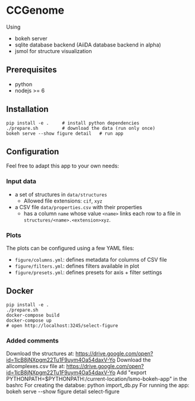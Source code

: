 # CCGenome

Using

 * bokeh server
 * sqlite database backend
   (AiiDA database backend in alpha)
 * jsmol for structure visualization

## Prerequisites

 * python
 * nodejs >= 6

## Installation

```
pip install -e .     # install python dependencies
./prepare.sh         # download the data (run only once)
bokeh serve --show figure detail   # run app
```

## Configuration

Feel free to adapt this app to your own needs:

### Input data
 * a set of structures in `data/structures`
   * Allowed file extensions: `cif`, `xyz`
 * a CSV file `data/properties.csv` with their properties
   * has a column `name` whose value `<name>` links each row to a file in `structures/<name>.<extension>xyz`.

### Plots

The plots can be configured using a few YAML files:
 * `figure/columns.yml`: defines metadata for columns of CSV file
 * `figure/filters.yml`: defines filters available in plot
 * `figure/presets.yml`: defines presets for axis + filter settings

## Docker

```
pip install -e .
./prepare.sh
docker-compose build
docker-compose up
# open http://localhost:3245/select-figure
```

### Added comments ###

Download the structures at: https://drive.google.com/open?id=1lcB8jNXpgm22Tu1F9uym4Oa54daxV-Yo 
Download the allcomplexes.csv file at: https://drive.google.com/open?id=1lcB8jNXpgm22Tu1F9uym4Oa54daxV-Yo
Add "export PYTHONPATH=$PYTHONPATH:/current-location/lsmo-bokeh-app" in the bashrc
For creating the databse: python import_db.py 
For running the app: bokeh serve --show figure detail select-figure
